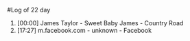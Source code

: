 #Log of 22 day

1. [00:00] James Taylor - Sweet Baby James - Country Road
1. [17:27] m.facebook.com - unknown - Facebook
